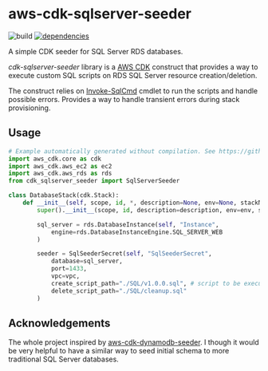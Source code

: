# aws-cdk-sqlserver-seeder

![build](https://github.com/kolomied/cdk-sqlserver-seeder/workflows/build/badge.svg)
[![dependencies](https://david-dm.org/kolomied/cdk-sqlserver-seeder.svg)](https://david-dm.org//kolomied/cdk-sqlserver-seeder)

A simple CDK seeder for SQL Server RDS databases.

*cdk-sqlserver-seeder* library is a [AWS CDK](https://aws.amazon.com/cdk/) construct that provides a way
to execute custom SQL scripts on RDS SQL Server resource creation/deletion.

The construct relies on [Invoke-SqlCmd](https://docs.microsoft.com/en-us/powershell/module/sqlserver/invoke-sqlcmd) cmdlet
to run the scripts and handle possible errors. Provides a way to handle transient errors during stack provisioning.

## Usage

```python
# Example automatically generated without compilation. See https://github.com/aws/jsii/issues/826
import aws_cdk.core as cdk
import aws_cdk.aws_ec2 as ec2
import aws_cdk.aws_rds as rds
from cdk_sqlserver_seeder import SqlServerSeeder

class DatabaseStack(cdk.Stack):
    def __init__(self, scope, id, *, description=None, env=None, stackName=None, tags=None, synthesizer=None, terminationProtection=None):
        super().__init__(scope, id, description=description, env=env, stackName=stackName, tags=tags, synthesizer=synthesizer, terminationProtection=terminationProtection)

        sql_server = rds.DatabaseInstance(self, "Instance",
            engine=rds.DatabaseInstanceEngine.SQL_SERVER_WEB
        )

        seeder = SqlSeederSecret(self, "SqlSeederSecret",
            database=sql_server,
            port=1433,
            vpc=vpc,
            create_script_path="./SQL/v1.0.0.sql", # script to be executed on resource creation
            delete_script_path="./SQL/cleanup.sql"
        )
```

## Acknowledgements

The whole project inspired by [aws-cdk-dynamodb-seeder](https://github.com/elegantdevelopment/aws-cdk-dynamodb-seeder).
I though it would be very helpful to have a similar way to seed initial schema to more traditional SQL Server databases.
